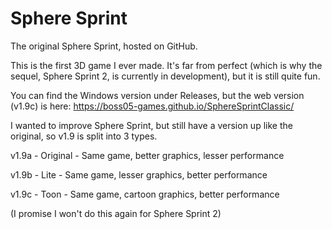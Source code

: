 # Sphere Sprint
The original Sphere Sprint, hosted on GitHub.

This is the first 3D game I ever made. It's far from perfect (which is why the sequel, Sphere Sprint 2, is currently in development), but it is still quite fun.

You can find the Windows version under Releases, but the web version (v1.9c) is here:
https://boss05-games.github.io/SphereSprintClassic/

I wanted to improve Sphere Sprint, but still have a version up like the original, so v1.9 is split into 3 types.


v1.9a - Original - Same game, better graphics, lesser performance

v1.9b - Lite - Same game, lesser graphics, better performance

v1.9c - Toon - Same game, cartoon graphics, better performance

(I promise I won't do this again for Sphere Sprint 2)
